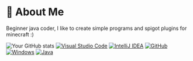 # 🚀 About Me
Beginner java coder, I like to create simple programs and spigot plugins for minecraft :)

![Your GitHub stats](https://github-readme-stats.vercel.app/api?username=shalom017&show_icons=true&theme=radical)
[![Visual Studio Code](https://img.shields.io/badge/Visual_Studio_Code-0078D4?style=for-the-badge&logo=visual%20studio%20code&logoColor=white)](https://code.visualstudio.com/)
[![IntelliJ IDEA](https://img.shields.io/badge/IntelliJ_IDEA-000000?style=for-the-badge&logo=intellij-idea&logoColor=white)](https://www.jetbrains.com/idea/)
[![GitHub](https://img.shields.io/badge/GitHub-100000?style=for-the-badge&logo=github&logoColor=white)](https://github.com/)
[![Windows](https://img.shields.io/badge/Windows-0078D6?style=for-the-badge&logo=windows&logoColor=white)](https://www.microsoft.com/windows/)
[![Java](https://img.shields.io/badge/Java-ED8B00?style=for-the-badge&logo=openjdk&logoColor=white)](https://www.java.com/)
